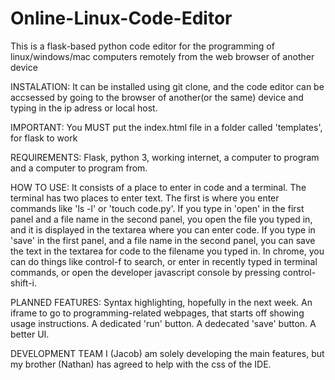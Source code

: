 # Online-Linux-Code-Editor
This is a flask-based python code editor for the programming of linux/windows/mac computers remotely from the web browser of another device

INSTALATION:
It can be installed using git clone, and the code editor can be accsessed by going to the browser of another(or the same) device and typing in the ip adress or local host.

IMPORTANT: You MUST put the index.html file in a folder called 'templates', for flask to work

REQUIREMENTS: Flask, python 3, working internet, a computer to program and a computer to program from.

HOW TO USE:
It consists of a place to enter in code and a terminal. The terminal has two places to enter text. The first is where you enter commands like 'ls -l' or 'touch code.py'. 
If you type in 'open' in the first panel and a file name in the second panel, you open the file you typed in, and it is displayed in the textarea where you can enter code. 
If you type in 'save' in the first panel, and a file name in the second panel, you can save the text in the textarea for code to the filename you typed in. 
In chrome, you can do things like control-f to search, or enter in recently typed in terminal commands, or open the developer javascript console by pressing control-shift-i.

PLANNED FEATURES:
Syntax highlighting, hopefully in the next week.
An iframe to go to programming-related webpages, that starts off showing usage instructions.
A dedicated 'run' button.
A dedecated 'save' button.
A better UI.

DEVELOPMENT TEAM
I (Jacob) am solely developing the main features, but my brother (Nathan) has agreed to help with the css of the IDE.
